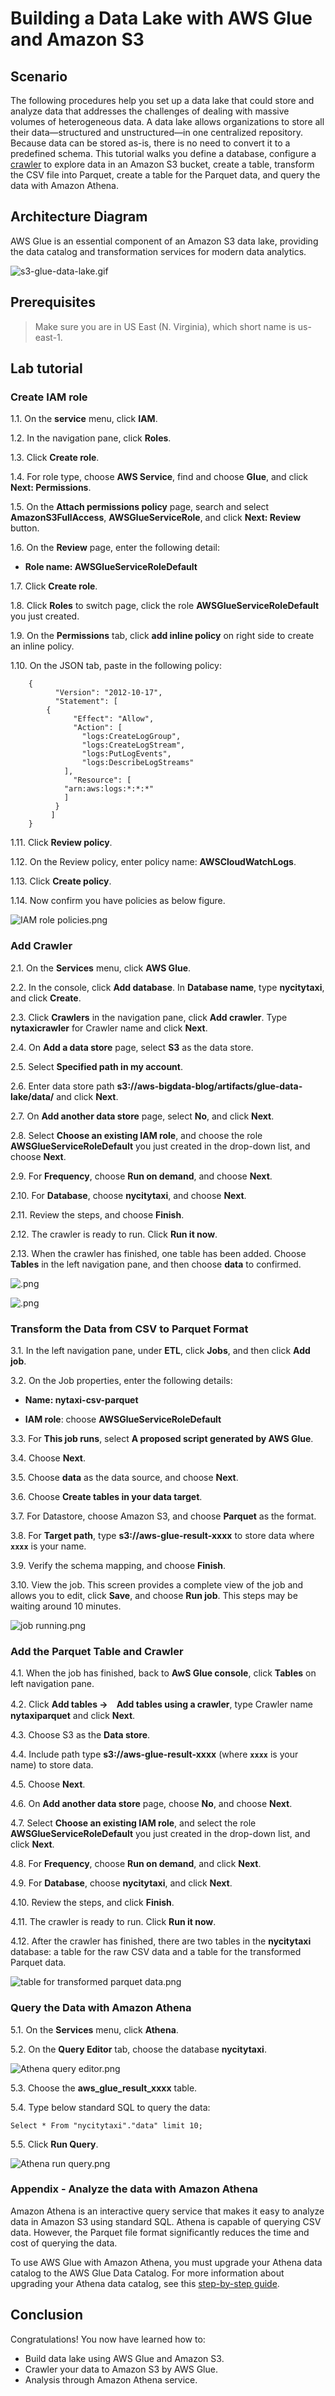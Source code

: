 Building a Data Lake with AWS Glue and Amazon S3
================================================================


## Scenario
The following procedures help you set up a data lake that could store and analyze data that addresses the challenges of dealing with massive volumes of heterogeneous data. A data lake allows organizations to store all their data—structured and unstructured—in one centralized repository. Because data can be stored as-is, there is no need to convert it to a predefined schema. This tutorial walks you define a database, configure a [crawler](https://docs.aws.amazon.com/glue/latest/dg/add-crawler.html) to explore data in an Amazon S3 bucket, create a table, transform the CSV file into Parquet, create a table for the Parquet data, and query the data with Amazon Athena.


## Architecture Diagram
AWS Glue is an essential component of an Amazon S3 data lake, providing the data catalog and transformation services for modern data analytics.

![s3-glue-data-lake.gif](/images/s3-glue-data-lake.gif)


## Prerequisites

>Make sure you are in US East (N. Virginia), which short name is us-east-1.


## Lab tutorial
### Create IAM role

1.1. On the **service** menu, click **IAM**.

1.2. In the navigation pane, click **Roles**.

1.3. Click **Create role**.

1.4. For role type, choose **AWS Service**, find and choose **Glue**, and click **Next: Permissions**.

1.5. On the **Attach permissions policy** page, search and select **AmazonS3FullAccess**, **AWSGlueServiceRole**, and click **Next: Review** button.

1.6. On the **Review** page, enter the following detail:

* **Role name: AWSGlueServiceRoleDefault**

1.7. Click **Create role**.

1.8. Click **Roles** to switch page, click the role **AWSGlueServiceRoleDefault** you just created.

1.9. On the **Permissions** tab, click **add inline policy** on right side to create an inline policy.

1.10. On the JSON tab, paste in the following policy:

        {
              "Version": "2012-10-17",
              "Statement": [
            {
                  "Effect": "Allow",
                  "Action": [
                    "logs:CreateLogGroup",
                    "logs:CreateLogStream",
                    "logs:PutLogEvents",
                    "logs:DescribeLogStreams"
                ],
                  "Resource": [
                "arn:aws:logs:*:*:*"
                ]
              }
             ]
        }

1.11. Click **Review policy**.

1.12. On the Review policy, enter policy name: **AWSCloudWatchLogs**.

1.13. Click **Create policy**.

1.14. Now confirm you have policies as below figure.

![IAM role policies.png](/images/IAM-role-policies.png)


### Add Crawler

2.1. On the **Services** menu, click **AWS Glue**.

2.2. In the console, click **Add database**. In **Database name**, type **nycitytaxi**, and click **Create**.

2.3. Click **Crawlers** in the navigation pane, click **Add crawler**. Type **nytaxicrawler** for Crawler name and click **Next**.

2.4. On **Add a data store** page, select **S3** as the data store.

2.5. Select **Specified path in my account**.

2.6. Enter data store path **s3://aws-bigdata-blog/artifacts/glue-data-lake/data/** and click **Next**.

2.7. On **Add another data store** page, select **No**, and click **Next**.

2.8. Select **Choose an existing IAM role**, and choose the role  **AWSGlueServiceRoleDefault** you just created in the drop-down list, and choose **Next**.

2.9. For **Frequency**, choose **Run on demand**, and choose **Next**.

2.10. For **Database**, choose **nycitytaxi**, and choose **Next**.

2.11. Review the steps, and choose **Finish**.

2.12. The crawler is ready to run. Click **Run it now**.

2.13. When the crawler has finished, one table has been added. Choose **Tables** in the left navigation pane, and then choose **data** to confirmed.

![.png](/images/AWS-Glue-table-has-been-added.png)

![.png](/images/table-information.png)


### Transform the Data from CSV to Parquet Format

3.1. In the left navigation pane, under **ETL**, click **Jobs**, and then click **Add job**.

3.2. On the Job properties, enter the following details:

* **Name: nytaxi-csv-parquet**
    
* **IAM role**: choose **AWSGlueServiceRoleDefault**

3.3. For **This job runs**, select **A proposed script generated by AWS Glue**.

3.4. Choose **Next**.

3.5. Choose **data** as the data source, and choose **Next**.

3.6. Choose **Create tables in your data target**.

3.7. For Datastore, choose Amazon S3, and choose **Parquet** as the format.

3.8. For **Target path**, type **s3://aws-glue-result-xxxx** to store data where **`xxxx`** is your name.

3.9. Verify the schema mapping, and choose **Finish**.

3.10. View the job. This screen provides a complete view of the job and allows you to edit, click **Save**, and choose **Run job**. This steps may be waiting around 10 minutes.

![job running.png](/images/job-running.png)


### Add the Parquet Table and Crawler

4.1. When the job has finished, back to **AwS Glue console**, click **Tables** on left navigation pane.

4.2. Click **Add tables ->　Add tables using a crawler**, type Crawler name **nytaxiparquet** and click **Next**.

4.3. Choose S3 as the **Data store**.

4.4. Include path type **s3://aws-glue-result-xxxx** (where **`xxxx`** is your name) to store data.

4.5. Choose **Next**.

4.6. On **Add another data store** page, choose **No**, and choose **Next**.

4.7. Select **Choose an existing IAM role**, and select the role  **AWSGlueServiceRoleDefault** you just created in the drop-down list, and click **Next**.

4.8. For **Frequency**, choose **Run on demand**, and click **Next**.

4.9. For **Database**, choose **nycitytaxi**, and click **Next**.

4.10. Review the steps, and click **Finish**.

4.11. The crawler is ready to run. Click **Run it now**.

4.12. After the crawler has finished, there are two tables in the **nycitytaxi** database: a table for the raw CSV data and a table for the transformed Parquet data.

![table for transformed parquet data.png](/images/table-for-transformed-parquet-data.png)


### Query the Data with Amazon Athena

5.1. On the **Services** menu, click **Athena**.

5.2. On the **Query Editor** tab, choose the database **nycitytaxi**.

![Athena query editor.png](/images/Athena-query-editor.png)

5.3. Choose the **aws_glue_result_xxxx** table.

5.4. Type below standard SQL to query the data:

    Select * From "nycitytaxi"."data" limit 10;

5.5. Click **Run Query**.

![Athena run query.png](/images/Athena-run-query.png)


### Appendix - Analyze the data with Amazon Athena

Amazon Athena is an interactive query service that makes it easy to analyze data in Amazon S3 using standard SQL. Athena is capable of querying CSV data. However, the Parquet file format significantly reduces the time and cost of querying the data. 

To use AWS Glue with Amazon Athena, you must upgrade your Athena data catalog to the AWS Glue Data Catalog. For more information about upgrading your Athena data catalog, see this [step-by-step guide](https://docs.aws.amazon.com/athena/latest/ug/glue-upgrade.html).


## Conclusion

Congratulations! You now have learned how to:

* Build data lake using AWS Glue and Amazon S3.
* Crawler your data to Amazon S3 by AWS Glue.
* Analysis through Amazon Athena service.
